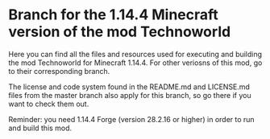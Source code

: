 # Branch for the 1.14.4 Minecraft version of the mod Technoworld

Here you can find all the files and resources used for executing and building the mod Technoworld for Minecraft 1.14.4. For other veriosns of this mod, go to their corresponding branch.

The license and code system found in the README.md and LICENSE.md files from the master branch also apply for this branch, so go there if you want to check them out.

Reminder: you need 1.14.4 Forge (version 28.2.16 or higher) in order to run and build this mod.
